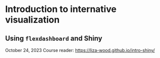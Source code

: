 # Introduction to internative visualization
## Using `flexdashboard` and Shiny 

October 24, 2023
Course reader: https://liza-wood.github.io/intro-shiny/
